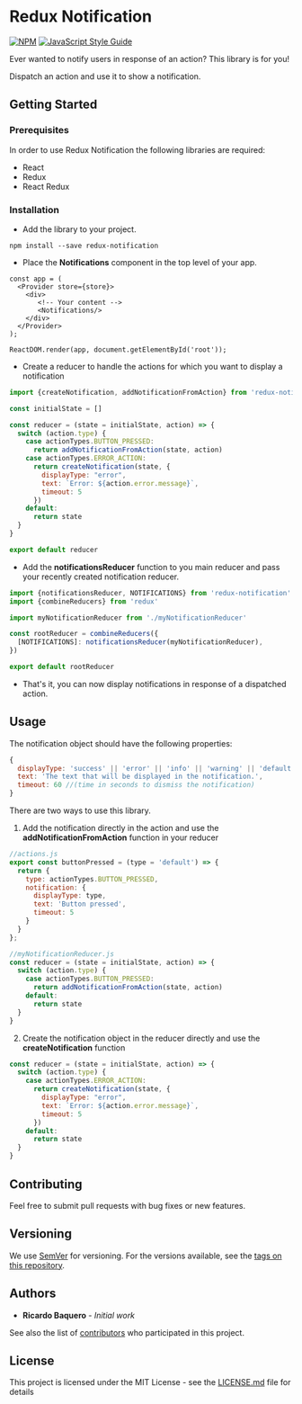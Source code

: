 # Redux Notification

[![NPM](https://img.shields.io/npm/v/redux-notification.svg)](https://www.npmjs.com/package/redux-notification) [![JavaScript Style Guide](https://img.shields.io/badge/code_style-standard-brightgreen.svg)](https://standardjs.com)

Ever wanted to notify users in response of an action? This library is for you!

Dispatch an action and use it to show a notification.

## Getting Started

### Prerequisites

In order to use Redux Notification the following libraries are required:

- React
- Redux
- React Redux

### Installation

* Add the library to your project.
```
npm install --save redux-notification
```
* Place the **Notifications** component in the top level of your app.
```JSX
const app = (
  <Provider store={store}>
    <div>
       <!-- Your content -->
       <Notifications/>
    </div>
  </Provider>
);

ReactDOM.render(app, document.getElementById('root'));
```
* Create a reducer to handle the actions for which you want to display a notification
```javascript
import {createNotification, addNotificationFromAction} from 'redux-notification'

const initialState = []

const reducer = (state = initialState, action) => {
  switch (action.type) {
    case actionTypes.BUTTON_PRESSED:
      return addNotificationFromAction(state, action)
    case actionTypes.ERROR_ACTION:
      return createNotification(state, {
        displayType: "error",
        text: `Error: ${action.error.message}`,
        timeout: 5
      })
    default:
      return state
  }
}

export default reducer
```
* Add the **notificationsReducer** function to you main reducer and pass your recently created notification reducer.
```javascript
import {notificationsReducer, NOTIFICATIONS} from 'redux-notification'
import {combineReducers} from 'redux'

import myNotificationReducer from './myNotificationReducer'

const rootReducer = combineReducers({
  [NOTIFICATIONS]: notificationsReducer(myNotificationReducer),
})

export default rootReducer
```
* That's it, you can now display notifications in response of a dispatched action.
## Usage

The notification object should have the following properties:
```javascript
{
  displayType: 'success' || 'error' || 'info' || 'warning' || 'default',
  text: 'The text that will be displayed in the notification.',
  timeout: 60 //(time in seconds to dismiss the notification)
}
```

There are two ways to use this library.
1. Add the notification directly in the action and use the **addNotificationFromAction** function  in your reducer
```javascript
//actions.js
export const buttonPressed = (type = 'default') => {
  return {
    type: actionTypes.BUTTON_PRESSED,
    notification: {
      displayType: type,
      text: 'Button pressed',
      timeout: 5
    }
  }
};

//myNotificationReducer.js
const reducer = (state = initialState, action) => {
  switch (action.type) {
    case actionTypes.BUTTON_PRESSED:
      return addNotificationFromAction(state, action)
    default:
      return state
  }
}
```
2. Create the notification object in the reducer directly and use the **createNotification** function
```javascript
const reducer = (state = initialState, action) => {
  switch (action.type) {
    case actionTypes.ERROR_ACTION:
      return createNotification(state, {
        displayType: "error",
        text: `Error: ${action.error.message}`,
        timeout: 5
      })
    default:
      return state
  }
}
```

## Contributing

Feel free to submit pull requests with bug fixes or new features.

## Versioning

We use [SemVer](http://semver.org/) for versioning. For the versions available, see the [tags on this repository](https://github.com/RickyTB/redux-notification/tags). 

## Authors

* **Ricardo Baquero** - *Initial work*

See also the list of [contributors](https://github.com/RickyTB/redux-notification/contributors) who participated in this project.

## License

This project is licensed under the MIT License - see the [LICENSE.md](LICENSE.md) file for details

